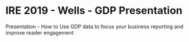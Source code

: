 # IRE 2019 - Wells - GDP Presentation
Presentation - How to Use GDP data to focus your business reporting and improve reader engagement
